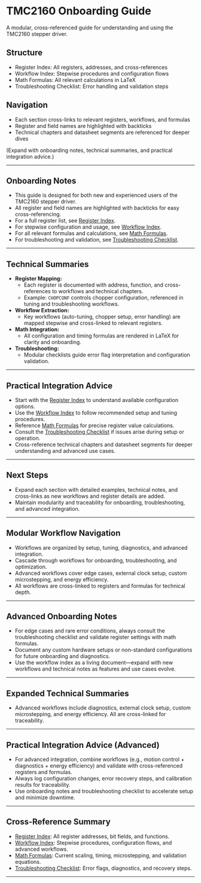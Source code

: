 # TMC2160 Onboarding Guide

A modular, cross-referenced guide for understanding and using the TMC2160 stepper driver.

## Structure

- Register Index: All registers, addresses, and cross-references
- Workflow Index: Stepwise procedures and configuration flows
- Math Formulas: All relevant calculations in LaTeX
- Troubleshooting Checklist: Error handling and validation steps

## Navigation

- Each section cross-links to relevant registers, workflows, and formulas
- Register and field names are highlighted with backticks
- Technical chapters and datasheet segments are referenced for deeper dives

(Expand with onboarding notes, technical summaries, and practical integration advice.)

---

## Onboarding Notes

- This guide is designed for both new and experienced users of the TMC2160 stepper driver.
- All register and field names are highlighted with backticks for easy cross-referencing.
- For a full register list, see [Register Index](register_index.md).
- For stepwise configuration and usage, see [Workflow Index](workflow_index.md).
- For all relevant formulas and calculations, see [Math Formulas](math_formulas.md).
- For troubleshooting and validation, see [Troubleshooting Checklist](troubleshooting_checklist.md).

---

## Technical Summaries

- **Register Mapping:**
  - Each register is documented with address, function, and cross-references to workflows and technical chapters.
  - Example: `CHOPCONF` controls chopper configuration, referenced in tuning and troubleshooting workflows.
- **Workflow Extraction:**
  - Key workflows (auto-tuning, chopper setup, error handling) are mapped stepwise and cross-linked to relevant registers.
- **Math Integration:**
  - All configuration and timing formulas are rendered in LaTeX for clarity and onboarding.
- **Troubleshooting:**
  - Modular checklists guide error flag interpretation and configuration validation.

---

## Practical Integration Advice

- Start with the [Register Index](register_index.md) to understand available configuration options.
- Use the [Workflow Index](workflow_index.md) to follow recommended setup and tuning procedures.
- Reference [Math Formulas](math_formulas.md) for precise register value calculations.
- Consult the [Troubleshooting Checklist](troubleshooting_checklist.md) if issues arise during setup or operation.
- Cross-reference technical chapters and datasheet segments for deeper understanding and advanced use cases.

---

## Next Steps

- Expand each section with detailed examples, technical notes, and cross-links as new workflows and register details are added.
- Maintain modularity and traceability for onboarding, troubleshooting, and advanced integration.

---

## Modular Workflow Navigation

- Workflows are organized by setup, tuning, diagnostics, and advanced integration.
- Cascade through workflows for onboarding, troubleshooting, and optimization.
- Advanced workflows cover edge cases, external clock setup, custom microstepping, and energy efficiency.
- All workflows are cross-linked to registers and formulas for technical depth.

---

## Advanced Onboarding Notes

- For edge cases and rare error conditions, always consult the troubleshooting checklist and validate register settings with math formulas.
- Document any custom hardware setups or non-standard configurations for future onboarding and diagnostics.
- Use the workflow index as a living document—expand with new workflows and technical notes as features and use cases evolve.

---

## Expanded Technical Summaries

- Advanced workflows include diagnostics, external clock setup, custom microstepping, and energy efficiency. All are cross-linked for traceability.

---

## Practical Integration Advice (Advanced)

- For advanced integration, combine workflows (e.g., motion control + diagnostics + energy efficiency) and validate with cross-referenced registers and formulas.
- Always log configuration changes, error recovery steps, and calibration results for traceability.
- Use onboarding notes and troubleshooting checklist to accelerate setup and minimize downtime.

---

## Cross-Reference Summary

- [Register Index](register_index.md): All register addresses, bit fields, and functions.
- [Workflow Index](workflow_index.md): Stepwise procedures, configuration flows, and advanced workflows.
- [Math Formulas](math_formulas.md): Current scaling, timing, microstepping, and validation equations.
- [Troubleshooting Checklist](troubleshooting_checklist.md): Error flags, diagnostics, and recovery steps.

---
